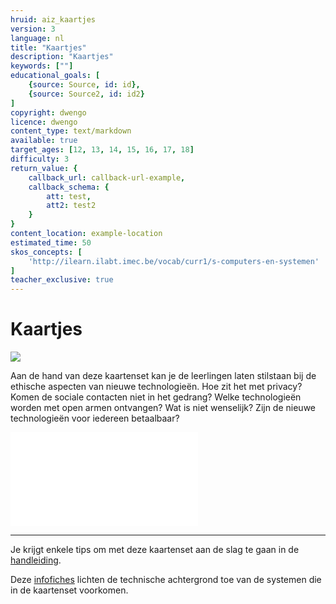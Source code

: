 ```yaml
---
hruid: aiz_kaartjes
version: 3
language: nl
title: "Kaartjes"
description: "Kaartjes"
keywords: [""]
educational_goals: [
    {source: Source, id: id}, 
    {source: Source2, id: id2}
]
copyright: dwengo
licence: dwengo
content_type: text/markdown
available: true
target_ages: [12, 13, 14, 15, 16, 17, 18]
difficulty: 3
return_value: {
    callback_url: callback-url-example,
    callback_schema: {
        att: test,
        att2: test2
    }
}
content_location: example-location
estimated_time: 50
skos_concepts: [
    'http://ilearn.ilabt.imec.be/vocab/curr1/s-computers-en-systemen'
]
teacher_exclusive: true
---
```


# Kaartjes

![](@youtube/https://www.youtube.com/embed/XH3S4HI-BXE)

Aan de hand van deze kaartenset kan je de leerlingen laten stilstaan bij de ethische aspecten van nieuwe technologieën. Hoe zit het met privacy? Komen de sociale contacten niet in het gedrang? Welke technologieën worden met open armen ontvangen? Wat is niet wenselijk? Zijn de nieuwe technologieën voor iedereen betaalbaar? 

![](@pdf/embed/zorgkaartjes.pdf)

-----------------
Je krijgt enkele tips om met deze kaartenset aan de slag te gaan in de [handleiding](https://dwengo.org/assets/files/care/AIIndeZorgKaartenset_UitlegVoorLeerkracht.pdf).

Deze [infofiches](https://dwengo.org/assets/files/care/fiches.pdf) lichten de technische achtergrond toe van de systemen die in de kaartenset voorkomen.

